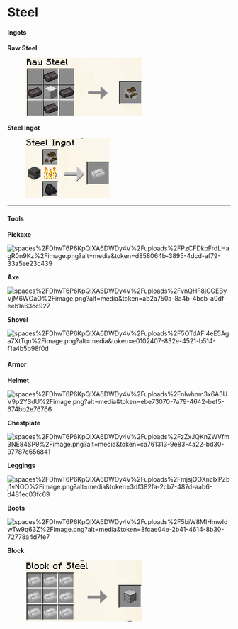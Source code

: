 # Steel

#### **Ingots**

**Raw Steel**

<div align="left">

<figure><img src="../../../.gitbook/assets/image (15) (1) (1) (1).png" alt="x1 Iron Block, x4 Netherite Ingot"><figcaption></figcaption></figure>

</div>

**Steel Ingot**

<div align="left">

<figure><img src="../../../.gitbook/assets/image (17) (1) (1) (1).png" alt=""><figcaption></figcaption></figure>

</div>

***

#### **Tools**

**Pickaxe**

![spaces%2FDhwT6P6KpQlXA6DWDy4V%2Fuploads%2FPzCFDkbFrdLHagR0n9Kz%2Fimage.png?alt=media\&token=d858064b-3895-4dcd-af79-33a5ee23c439](https://3230151774-files.gitbook.io/\~/files/v0/b/gitbook-x-prod.appspot.com/o/spaces%2FDhwT6P6KpQlXA6DWDy4V%2Fuploads%2FPzCFDkbFrdLHagR0n9Kz%2Fimage.png?alt=media\&token=d858064b-3895-4dcd-af79-33a5ee23c439)

**Axe**

![spaces%2FDhwT6P6KpQlXA6DWDy4V%2Fuploads%2FvnQHF8jGGEByVjM6WOaO%2Fimage.png?alt=media\&token=ab2a750a-8a4b-4bcb-a0df-eeb1a63cc927](https://3230151774-files.gitbook.io/\~/files/v0/b/gitbook-x-prod.appspot.com/o/spaces%2FDhwT6P6KpQlXA6DWDy4V%2Fuploads%2FvnQHF8jGGEByVjM6WOaO%2Fimage.png?alt=media\&token=ab2a750a-8a4b-4bcb-a0df-eeb1a63cc927)

**Shovel**

![spaces%2FDhwT6P6KpQlXA6DWDy4V%2Fuploads%2F5OTdAFi4eE5Aga7XtTqn%2Fimage.png?alt=media\&token=e0102407-832e-4521-b514-f1a4b5b98f0d](https://3230151774-files.gitbook.io/\~/files/v0/b/gitbook-x-prod.appspot.com/o/spaces%2FDhwT6P6KpQlXA6DWDy4V%2Fuploads%2F5OTdAFi4eE5Aga7XtTqn%2Fimage.png?alt=media\&token=e0102407-832e-4521-b514-f1a4b5b98f0d)

#### Armor

**Helmet**

![spaces%2FDhwT6P6KpQlXA6DWDy4V%2Fuploads%2Fnlwhnm3x6A3UV9p2YSdU%2Fimage.png?alt=media\&token=ebe73070-7a79-4642-bef5-674bb2e76766](https://3230151774-files.gitbook.io/\~/files/v0/b/gitbook-x-prod.appspot.com/o/spaces%2FDhwT6P6KpQlXA6DWDy4V%2Fuploads%2Fnlwhnm3x6A3UV9p2YSdU%2Fimage.png?alt=media\&token=ebe73070-7a79-4642-bef5-674bb2e76766)

**Chestplate**

![spaces%2FDhwT6P6KpQlXA6DWDy4V%2Fuploads%2FzZxJQKnZWVfm3NE84SP9%2Fimage.png?alt=media\&token=ca761313-9e83-4a22-bd30-97787c656841](https://3230151774-files.gitbook.io/\~/files/v0/b/gitbook-x-prod.appspot.com/o/spaces%2FDhwT6P6KpQlXA6DWDy4V%2Fuploads%2FzZxJQKnZWVfm3NE84SP9%2Fimage.png?alt=media\&token=ca761313-9e83-4a22-bd30-97787c656841)

**Leggings**

![spaces%2FDhwT6P6KpQlXA6DWDy4V%2Fuploads%2FmjsjOOXncIxPZbj1vNOO%2Fimage.png?alt=media\&token=3df382fa-2cb7-487d-aab6-d481ec03fc69](https://3230151774-files.gitbook.io/\~/files/v0/b/gitbook-x-prod.appspot.com/o/spaces%2FDhwT6P6KpQlXA6DWDy4V%2Fuploads%2FmjsjOOXncIxPZbj1vNOO%2Fimage.png?alt=media\&token=3df382fa-2cb7-487d-aab6-d481ec03fc69)

**Boots**

![spaces%2FDhwT6P6KpQlXA6DWDy4V%2Fuploads%2F5biW8MIHmwIdwTw9q63Z%2Fimage.png?alt=media\&token=8fcae04e-2b41-4614-8b30-72778a4d7fe7](https://3230151774-files.gitbook.io/\~/files/v0/b/gitbook-x-prod.appspot.com/o/spaces%2FDhwT6P6KpQlXA6DWDy4V%2Fuploads%2F5biW8MIHmwIdwTw9q63Z%2Fimage.png?alt=media\&token=8fcae04e-2b41-4614-8b30-72778a4d7fe7)

**Block**

<div align="left">

<figure><img src="../../../.gitbook/assets/image (14) (1) (1) (1) (1).png" alt=""><figcaption></figcaption></figure>

</div>


